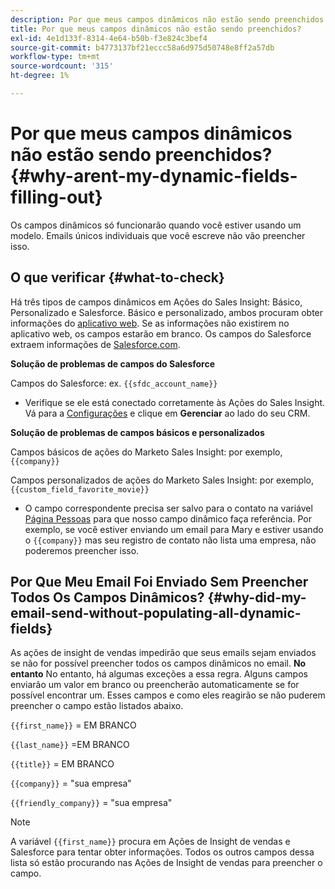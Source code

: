 ```yaml
---
description: Por que meus campos dinâmicos não estão sendo preenchidos - Documentação do Marketo - Documentação do produto
title: Por que meus campos dinâmicos não estão sendo preenchidos?
exl-id: 4e1d133f-8314-4e64-b50b-f3e824c3bef4
source-git-commit: b4773137bf21eccc58a6d975d50748e8ff2a57db
workflow-type: tm+mt
source-wordcount: '315'
ht-degree: 1%

---
```


# Por que meus campos dinâmicos não estão sendo preenchidos? {#why-arent-my-dynamic-fields-filling-out}

Os campos dinâmicos só funcionarão quando você estiver usando um modelo. Emails únicos individuais que você escreve não vão preencher isso.

## O que verificar {#what-to-check}

Há três tipos de campos dinâmicos em Ações do Sales Insight: Básico, Personalizado e Salesforce. Básico e personalizado, ambos procuram obter informações do [aplicativo web](https://toutapp.com/login). Se as informações não existirem no aplicativo web, os campos estarão em branco. Os campos do Salesforce extraem informações de [Salesforce.com](https://salesforce.com).

**Solução de problemas de campos do Salesforce**

Campos do Salesforce: ex. `{{sfdc_account_name}}`

* Verifique se ele está conectado corretamente às Ações do Sales Insight. Vá para a [Configurações](https://toutapp.com/login) e clique em **Gerenciar** ao lado do seu CRM.

**Solução de problemas de campos básicos e personalizados**

Campos básicos de ações do Marketo Sales Insight: por exemplo, `{{company}}`

Campos personalizados de ações do Marketo Sales Insight: por exemplo, `{{custom_field_favorite_movie}}`

* O campo correspondente precisa ser salvo para o contato na variável [Página Pessoas](https://toutapp.com/next#relationships) para que nosso campo dinâmico faça referência. Por exemplo, se você estiver enviando um email para Mary e estiver usando o `{{company}}` mas seu registro de contato não lista uma empresa, não poderemos preencher isso.

## Por Que Meu Email Foi Enviado Sem Preencher Todos Os Campos Dinâmicos? {#why-did-my-email-send-without-populating-all-dynamic-fields}

As ações de insight de vendas impedirão que seus emails sejam enviados se não for possível preencher todos os campos dinâmicos no email. **No entanto** No entanto, há algumas exceções a essa regra. Alguns campos enviarão um valor em branco ou preencherão automaticamente se for possível encontrar um. Esses campos e como eles reagirão se não puderem preencher o campo estão listados abaixo.

`{{first_name}}` = EM BRANCO

`{{last_name}}` =EM BRANCO

`{{title}}` = EM BRANCO

`{{company}}` = &quot;sua empresa&quot;

`{{friendly_company}}` = &quot;sua empresa&quot;

>[!NOTE]
>
>A variável `{{first_name}}` procura em Ações de Insight de vendas e Salesforce para tentar obter informações. Todos os outros campos dessa lista só estão procurando nas Ações de Insight de vendas para preencher o campo.
